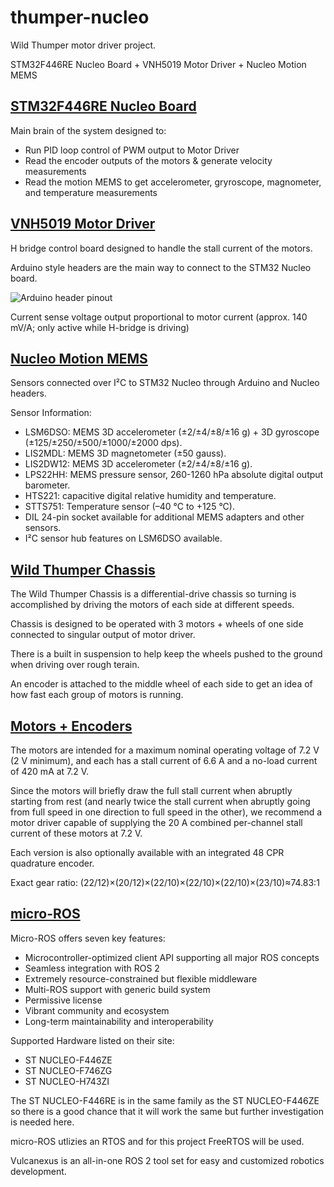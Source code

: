 # thumper-nucleo
Wild Thumper motor driver project.

STM32F446RE Nucleo Board + VNH5019 Motor Driver + Nucleo Motion MEMS

## [STM32F446RE Nucleo Board](https://www.st.com/en/microcontrollers-microprocessors/stm32f446re.html)
Main brain of the system designed to:
*  Run PID loop control of PWM output to Motor Driver
*  Read the encoder outputs of the motors & generate velocity measurements
*  Read the motion MEMS to get accelerometer, gryroscope, magnometer, and temperature measurements

## [VNH5019 Motor Driver](https://www.pololu.com/product/2507)
H bridge control board designed to handle the stall current of the motors.

Arduino style headers are the main way to connect to the STM32 Nucleo board.

![Arduino header pinout](https://a.pololu-files.com/picture/0J3753.280.jpg?5877a2053bf73d6dbb43d10e7d268ce5)

Current sense voltage output proportional to motor current (approx. 140 mV/A; only active while H-bridge is driving)

## [Nucleo Motion MEMS](https://www.st.com/en/ecosystems/x-nucleo-iks01a3.html)
Sensors connected over I²C to STM32 Nucleo through Arduino and Nucleo headers.

Sensor Information:
*  LSM6DSO: MEMS 3D accelerometer (±2/±4/±8/±16 g) + 3D gyroscope (±125/±250/±500/±1000/±2000 dps).
*  LIS2MDL: MEMS 3D magnetometer (±50 gauss).
*  LIS2DW12: MEMS 3D accelerometer (±2/±4/±8/±16 g).
*  LPS22HH: MEMS pressure sensor, 260-1260 hPa absolute digital output barometer.
*  HTS221: capacitive digital relative humidity and temperature.
*  STTS751: Temperature sensor (–40 °C to +125 °C).
*  DIL 24-pin socket available for additional MEMS adapters and other sensors.
*  I²C sensor hub features on LSM6DSO available.

## [Wild Thumper Chassis](https://www.pololu.com/product/1563)
The Wild Thumper Chassis is a differential-drive chassis so turning is accomplished by driving the motors of each side at different speeds.

Chassis is designed to be operated with 3 motors + wheels of one side connected to singular output of motor driver.

There is a built in suspension to help keep the wheels pushed to the ground when driving over rough terain.

An encoder is attached to the middle wheel of each side to get an idea of how fast each group of motors is running.

## [Motors + Encoders](https://www.pololu.com/product/1575)
The motors are intended for a maximum nominal operating voltage of 7.2 V (2 V minimum), and each has a stall current of 6.6 A and a no-load current of 420 mA at 7.2 V.

Since the motors will briefly draw the full stall current when abruptly starting from rest (and nearly twice the stall current when abruptly going from full speed in one 
direction to full speed in the other), we recommend a motor driver capable of supplying the 20 A combined per-channel stall current of these motors at 7.2 V.

Each version is also optionally available with an integrated 48 CPR quadrature encoder.

Exact gear ratio: (22/12)×(20/12)×(22/10)×(22/10)×(22/10)×(23/10)≈74.83:1

## [micro-ROS](https://micro.ros.org/)
Micro-ROS offers seven key features:
*  Microcontroller-optimized client API supporting all major ROS concepts
*  Seamless integration with ROS 2
*  Extremely resource-constrained but flexible middleware
*  Multi-ROS support with generic build system
*  Permissive license
*  Vibrant community and ecosystem
*  Long-term maintainability and interoperability

Supported Hardware listed on their site:
*  ST NUCLEO-F446ZE
*  ST NUCLEO-F746ZG
*  ST NUCLEO-H743ZI

The ST NUCLEO-F446RE is in the same family as the ST NUCLEO-F446ZE so there is a good chance that it will work the same but further investigation is needed here.

micro-ROS utlizies an RTOS and for this project FreeRTOS will be used.

Vulcanexus is an all-in-one ROS 2 tool set for easy and customized robotics development.
